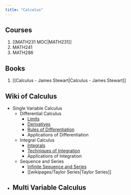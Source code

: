 ```yaml
---
title: "Calculus"
---
```


## Courses
1. [[MATH231 MOC|MATH231]]
2. MATH241
3. MATH286

## Books
1. [[Calculus - James Stewart|Calculus - James Stewart]]

## Wiki of Calculus
- Single Variable Calculus
	- Differential Calculus
		- [Limits](wikipages/Limits.md)
		- [Derivatives](wikipages/Derivatives.md)
		- [Rules of Differentiation](wikipages/Rules%20of%20Differentiation.md)
		- Applications of Differentiation
	- Integral Calculus
		- [Integrals](wikipages/Integrals.md)
		- [Techniques of Integration](wikipages/Techniques%20of%20Integration.md)
		- Applications of Integration
	- Sequence and Series
		- [Infinite Sequence and Series](wikipages/Infinite%20Sequence%20and%20Series.md)
		- [[wikipages/Taylor Series|Taylor Series]]
- Multi Variable Calculus
	- 
